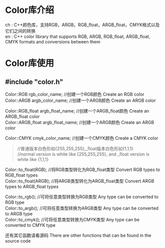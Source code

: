 # Color库介绍
ch : C++颜色库，支持RGB，ARGB，RGB_float，ARGB_float，CMYK格式以及它们之间的转换\
en : C++ color library that supports RGB, ARGB, RGB_float, ARGB_float, CMYK formats and conversions between them

# Color库使用

## #include "color.h"

Color::RGB rgb_color_name; //创建一个RGB颜色 Create an RGB color\
Color::ARGB argb_color_name; //创建一个ARGB颜色 Create an ARGB color

Color::RGB_float argb_float_name; //创建一个ARGB_float颜色 Create an ARGB_float color\
Color::ARGB_float argb_float_name; //创建一个ARGB颜色 Create an ARGB color

Color::CMYK cmyk_color_name; //创建一个CMYK颜色 Create a CMYK color

> //普通版本白色形如{255,255,255},_float版本白色形如{1,1,1}\
> //normal version is white like {255,255,255}, and _float version is white like {1,1,1}

Color::to_float(RGB); //将RGB类型转化为RGB_float类型 Convert RGB types to RGB_float types\
Color::to_float(ARGB); //将ARGB类型转化为ARGB_float类型 Convert ARGB types to ARGB_float types

Color::to_rgb(); //可将任意类型转换为RGB类型 Any type can be converted to RGB type\
Color::to_argb(); //可将任意类型转换为ARGB类型 Any type can be converted to ARGB type\
Color::to_cmyk(); //可将任意类型转换为CMYK类型 Any type can be converted to CMYK type

还有其它函数请看源码 There are other functions that can be found in the source code
